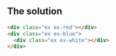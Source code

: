 ## The solution

```html
<div class="ex ex-red"></div>
<div class="ex ex-blue">
  <div class="ex ex-white"></div>
</div>
```
